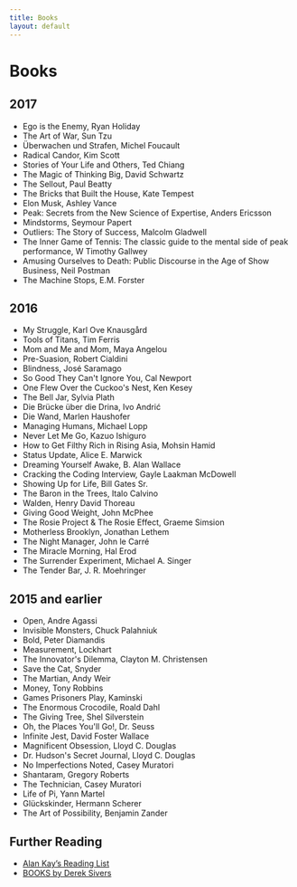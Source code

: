 ```yaml
---
title: Books
layout: default
---
```


# Books


## 2017

* Ego is the Enemy, Ryan Holiday
* The Art of War, Sun Tzu
* Überwachen und Strafen, Michel Foucault
* Radical Candor, Kim Scott
* Stories of Your Life and Others, Ted Chiang
* The Magic of Thinking Big, David Schwartz
* The Sellout, Paul Beatty
* The Bricks that Built the House, Kate Tempest
* Elon Musk, Ashley Vance
* Peak: Secrets from the New Science of Expertise, Anders Ericsson
* Mindstorms, Seymour Papert
* Outliers: The Story of Success, Malcolm Gladwell
* The Inner Game of Tennis: The classic guide to the mental side of peak performance, W Timothy Gallwey
* Amusing Ourselves to Death: Public Discourse in the Age of Show Business, Neil Postman
* The Machine Stops, E.M. Forster

## 2016

* My Struggle, Karl Ove Knausgård
* Tools of Titans, Tim Ferris
* Mom and Me and Mom, Maya Angelou
* Pre-Suasion, Robert Cialdini
* Blindness, José Saramago
* So Good They Can't Ignore You, Cal Newport
* One Flew Over the Cuckoo's Nest, Ken Kesey
* The Bell Jar, Sylvia Plath
* Die Brücke über die Drina, Ivo Andrić
* Die Wand, Marlen Haushofer
* Managing Humans, Michael Lopp
* Never Let Me Go, Kazuo Ishiguro
* How to Get Filthy Rich in Rising Asia, Mohsin Hamid
* Status Update, Alice E. Marwick
* Dreaming Yourself Awake, B. Alan Wallace 
* Cracking the Coding Interview, Gayle Laakman McDowell
* Showing Up for Life, Bill Gates Sr.
* The Baron in the Trees, Italo Calvino
* Walden, Henry David Thoreau
* Giving Good Weight, John McPhee
* The Rosie Project & The Rosie Effect, Graeme Simsion
* Motherless Brooklyn, Jonathan Lethem
* The Night Manager, John le Carré
* The Miracle Morning, Hal Erod
* The Surrender Experiment, Michael A. Singer
* The Tender Bar, J. R. Moehringer

## 2015 and earlier

* Open, Andre Agassi
* Invisible Monsters, Chuck Palahniuk
* Bold, Peter Diamandis
* Measurement, Lockhart
* The Innovator's Dilemma, Clayton M. Christensen
* Save the Cat, Snyder
* The Martian, Andy Weir
* Money, Tony Robbins
* Games Prisoners Play, Kaminski
* The Enormous Crocodile, Roald Dahl
* The Giving Tree, Shel Silverstein
* Oh, the Places You'll Go!, Dr. Seuss
* Infinite Jest, David Foster Wallace
* Magnificent Obsession, Lloyd C. Douglas
* Dr. Hudson's Secret Journal, Lloyd C. Douglas
* No Imperfections Noted, Casey Muratori
* Shantaram, Gregory Roberts
* The Technician, Casey Muratori 
* Life of Pi, Yann Martel
* Glückskinder, Hermann Scherer
* The Art of Possibility, Benjamin Zander

## Further Reading

* [Alan Kay’s Reading List](http://www.squeakland.org/resources/books/readingList.jsp)
* [BOOKS by Derek Sivers](https://sivers.org/book)